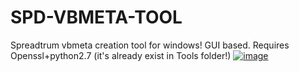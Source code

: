 # SPD-VBMETA-TOOL
Spreadtrum vbmeta creation tool for windows! GUI based. Requires Openssl+python2.7 (it's already exist in Tools folder!)
<a href="https://ibb.co/K58Lycn"><img src="https://i.ibb.co/NFGmYgR/image.png" alt="image" border="0"></a>
